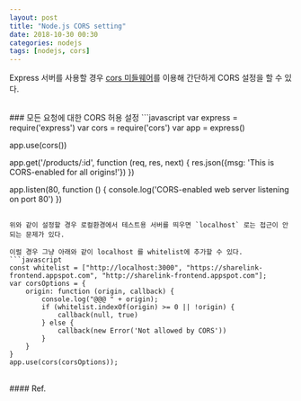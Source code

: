```yaml
---
layout: post
title: "Node.js CORS setting"
date: 2018-10-30 00:30
categories: nodejs
tags: [nodejs, cors]
---
```

Express 서버를 사용할 경우 [cors 미들웨어](https://github.com/expressjs/cors)를 이용해 간단하게 CORS 설정을 할 수 있다.

<br>
### 모든 요청에 대한 CORS 허용 설정
```javascript
var express = require('express')
var cors = require('cors')
var app = express()

app.use(cors())

app.get('/products/:id', function (req, res, next) {
  res.json({msg: 'This is CORS-enabled for all origins!'})
})

app.listen(80, function () {
  console.log('CORS-enabled web server listening on port 80')
})
```

위와 같이 설정할 경우 로컬환경에서 테스트용 서버를 띄우면 `localhost` 로는 접근이 안 되는 문제가 있다.

이럴 경우 그냥 아래와 같이 localhost 를 whitelist에 추가할 수 있다.
```javascript
const whitelist = ["http://localhost:3000", "https://sharelink-frontend.appspot.com", "http://sharelink-frontend.appspot.com"];
var corsOptions = {
    origin: function (origin, callback) {
        console.log("@@@ " + origin); 
        if (whitelist.indexOf(origin) >= 0 || !origin) {
            callback(null, true)
        } else {
            callback(new Error('Not allowed by CORS'))
        }
    }
}
app.use(cors(corsOptions));
```

<br>
#### Ref.
<https://github.com/expressjs/cors>
